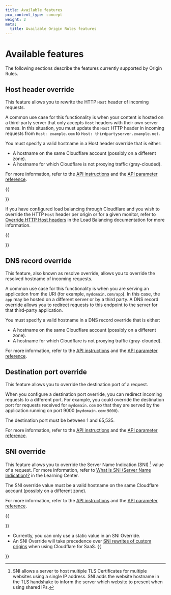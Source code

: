 ```yaml
---
title: Available features
pcx_content_type: concept
weight: 2
meta:
  title: Available Origin Rules features
---
```


# Available features

The following sections describe the features currently supported by Origin Rules.

## Host header override

This feature allows you to rewrite the HTTP `Host` header of incoming requests.

A common use case for this functionality is when your content is hosted on a third-party server that only accepts `Host` headers with their own server names. In this situation, you must update the `Host` HTTP header in incoming requests from `Host: example.com` to `Host: thirdpartyserver.example.net`.

You must specify a valid hostname in a Host header override that is either:

* A hostname on the same Cloudflare account (possibly on a different zone).
* A hostname for which Cloudflare is not proxying traffic (gray-clouded).

For more information, refer to the [API instructions](/rules/origin-rules/create-api/) and the [API parameter reference](/rules/origin-rules/parameters/#host-header-override-parameters).

{{<Aside type="note" header="Host header overrides when using load balancing">}}

If you have configured load balancing through Cloudflare and you wish to override the HTTP `Host` header per origin or for a given monitor, refer to [Override HTTP Host headers](/load-balancing/additional-options/override-http-host-headers/) in the Load Balancing documentation for more information.

{{</Aside>}}

## DNS record override

This feature, also known as resolve override, allows you to override the resolved hostname of incoming requests.

A common use case for this functionality is when you are serving an application from the URI (for example, `mydomain.com/app`). In this case, the `app` may be hosted on a different server or by a third party. A DNS record override allows you to redirect requests to this endpoint to the server for that third-party application.

You must specify a valid hostname in a DNS record override that is either:

* A hostname on the same Cloudflare account (possibly on a different zone).
* A hostname for which Cloudflare is not proxying traffic (gray-clouded).

For more information, refer to the [API instructions](/rules/origin-rules/create-api/) and the [API parameter reference](/rules/origin-rules/parameters/#dns-record-override-and-destination-port-override-parameters).

## Destination port override

This feature allows you to override the destination port of a request.

When you configure a destination port override, you can redirect incoming requests to a different port. For example, you could override the destination port for requests received for `mydomain.com` so that they are served by the application running on port 9000 (`mydomain.com:9000`).

The destination port must be between 1 and 65,535.

For more information, refer to the [API instructions](/rules/origin-rules/create-api/) and the [API parameter reference](/rules/origin-rules/parameters/#dns-record-override-and-destination-port-override-parameters).

## SNI override

This feature allows you to override the Server Name Indication (SNI) [^1] value of a request. For more information, refer to [What is SNI (Server Name Indication)?](https://www.cloudflare.com/learning/ssl/what-is-sni/) in the Learning Center.

The SNI override value must be a valid hostname on the same Cloudflare account (possibly on a different zone).

For more information, refer to the [API instructions](/rules/origin-rules/create-api/) and the [API parameter reference](/rules/origin-rules/parameters/#sni-override-parameters).

{{<Aside type="note" header="Notes">}}
* Currently, you can only use a static value in an SNI Override.
* An SNI Override will take precedence over [SNI rewrites of custom origins](/cloudflare-for-platforms/cloudflare-for-saas/start/advanced-settings/custom-origin/#sni-rewrites) when using Cloudflare for SaaS.
{{</Aside>}}

[^1]: SNI allows a server to host multiple TLS Certificates for multiple websites using a single IP address. SNI adds the website hostname in the TLS handshake to inform the server which website to present when using shared IPs.